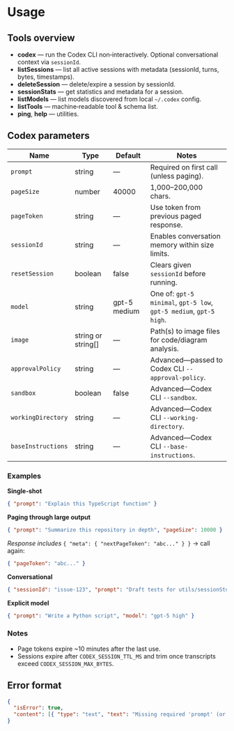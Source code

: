 # Usage

## Tools overview

- **codex** — run the Codex CLI non‑interactively. Optional conversational context via `sessionId`.
- **listSessions** — list all active sessions with metadata (sessionId, turns, bytes, timestamps).
- **deleteSession** — delete/expire a session by sessionId.
- **sessionStats** — get statistics and metadata for a session.
- **listModels** — list models discovered from local `~/.codex` config.
- **listTools** — machine‑readable tool & schema list.
- **ping**, **help** — utilities.

## Codex parameters

| Name               | Type              | Default         | Notes                                                                                  |
| ------------------ | ----------------- | --------------- | -------------------------------------------------------------------------------------- |
| `prompt`           | string            | —               | Required on first call (unless paging).                                                |
| `pageSize`         | number            | 40000           | 1,000–200,000 chars.                                                                   |
| `pageToken`        | string            | —               | Use token from previous paged response.                                                |
| `sessionId`        | string            | —               | Enables conversation memory within size limits.                                        |
| `resetSession`     | boolean           | false           | Clears given `sessionId` before running.                                               |
| `model`            | string            | gpt-5 medium    | One of: `gpt-5 minimal`, `gpt-5 low`, `gpt-5 medium`, `gpt-5 high`.                    |
| `image`            | string or string[]| —               | Path(s) to image files for code/diagram analysis.                                      |
| `approvalPolicy`   | string            | —               | Advanced—passed to Codex CLI `--approval-policy`.                                      |
| `sandbox`          | boolean           | false           | Advanced—Codex CLI `--sandbox`.                                                        |
| `workingDirectory` | string            | —               | Advanced—Codex CLI `--working-directory`.                                              |
| `baseInstructions` | string            | —               | Advanced—Codex CLI `--base-instructions`.                                              |

### Examples

**Single‑shot**

```json
{ "prompt": "Explain this TypeScript function" }
```

**Paging through large output**

```json
{ "prompt": "Summarize this repository in depth", "pageSize": 10000 }
```

_Response includes_ `{ "meta": { "nextPageToken": "abc..." } }` → call again:

```json
{ "pageToken": "abc..." }
```

**Conversational**

```json
{ "sessionId": "issue-123", "prompt": "Draft tests for utils/sessionStore.ts" }
```

**Explicit model**

```json
{ "prompt": "Write a Python script", "model": "gpt-5 high" }
```

### Notes

- Page tokens expire ~10 minutes after the last use.
- Sessions expire after `CODEX_SESSION_TTL_MS` and trim once transcripts exceed `CODEX_SESSION_MAX_BYTES`.

## Error format

```json
{
  "isError": true,
  "content": [{ "type": "text", "text": "Missing required 'prompt' (or provide a 'pageToken')." }]
}
```

